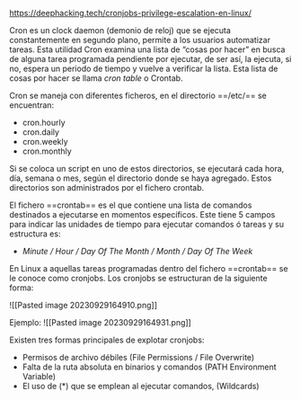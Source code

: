 https://deephacking.tech/cronjobs-privilege-escalation-en-linux/

Cron es un clock daemon (demonio de reloj) que se ejecuta constantemente en segundo plano, permite a los usuarios automatizar tareas. Esta utilidad Cron examina una lista de “cosas por hacer” en busca de alguna tarea programada pendiente por ejecutar, de ser así, la ejecuta, si no, espera un periodo de tiempo y vuelve a verificar la lista. Esta lista de cosas por hacer se llama _cron table_ o Crontab.

Cron se maneja con diferentes ficheros, en el directorio ==/etc/== se encuentran:

- cron.hourly
- cron.daily
- cron.weekly
- cron.monthly

Si se coloca un script en uno de estos directorios, se ejecutará cada hora, día, semana o mes, según el directorio donde se haya agregado. Estos directorios son administrados por el fichero crontab.


El fichero ==crontab== es el que contiene una lista de comandos destinados a ejecutarse en momentos específicos. Este tiene 5 campos para indicar las unidades de tiempo para ejecutar comandos ó tareas y su estructura es:

- _Minute / Hour / Day Of The Month / Month / Day Of The Week_


En Linux a aquellas tareas programadas dentro del fichero ==crontab== se le conoce como cronjobs. Los cronjobs se estructuran de la siguiente forma:

![[Pasted image 20230929164910.png]]

Ejemplo: 
![[Pasted image 20230929164931.png]]

Existen tres formas principales de explotar cronjobs:

- Permisos de archivo débiles (File Permissions / File Overwrite)
- Falta de la ruta absoluta en binarios y comandos (PATH Environment Variable)
- El uso de (*) que se emplean al ejecutar comandos, (Wildcards)

